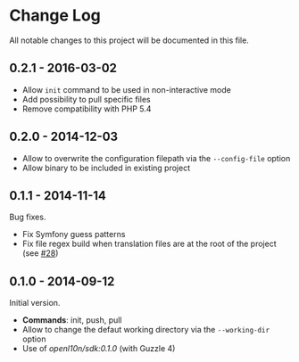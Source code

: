 # Change Log

All notable changes to this project will be documented in this file.

## 0.2.1 - 2016-03-02

- Allow `init` command to be used in non-interactive mode
- Add possibility to pull specific files
- Remove compatibility with PHP 5.4

## 0.2.0 - 2014-12-03

- Allow to overwrite the configuration filepath via the `--config-file` option
- Allow binary to be included in existing project

## 0.1.1 - 2014-11-14

Bug fixes.

- Fix Symfony guess patterns
- Fix file regex build when translation files are at the root of the project (see [#28](https://github.com/openl10n/openl10n-cli/issues/28))

## 0.1.0 - 2014-09-12

Initial version.

- **Commands**: init, push, pull
- Allow to change the defaut working directory via the `--working-dir` option
- Use of *openl10n/sdk:0.1.0* (with Guzzle 4)
